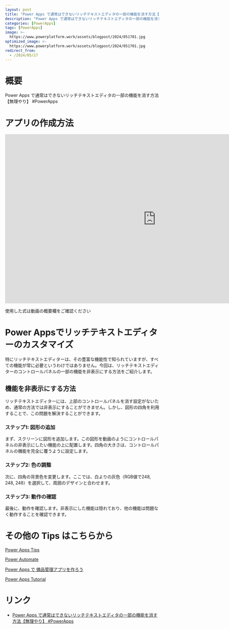 ```yaml
---
layout: post
title: "Power Apps で通常はできないリッチテキストエディタの一部の機能を消す方法【無理やり】 #PowerApps"
description: "Power Apps で通常はできないリッチテキストエディタの一部の機能を消す方法【無理やり】 #PowerAppsを動画で分かりやすく解説"
categories: [PowerApps]
tags: [PowerApps]
image: >-
  https://www.powerplatform.work/assets/blogpost/2024/051701.jpg
optimized_image: >-
  https://www.powerplatform.work/assets/blogpost/2024/051701.jpg
redirect_from:
  - /2024/05/17
---
```



#  概要

Power Apps で通常はできないリッチテキストエディタの一部の機能を消す方法【無理やり】 #PowerApps


# アプリの作成方法

<iframe width="983" height="553" src="https://www.youtube.com/embed/BzpqNIxfVJ8" title="YouTube video player" frameborder="0" allow="accelerometer; autoplay; clipboard-write; encrypted-media; gyroscope; picture-in-picture" allowfullscreen></iframe>


使用した式は動画の概要欄をご確認ください

# Power Appsでリッチテキストエディターのカスタマイズ

特にリッチテキストエディターは、その豊富な機能性で知られていますが、すべての機能が常に必要というわけではありません。今回は、リッチテキストエディターのコントロールパネルの一部の機能を非表示にする方法をご紹介します。

## 機能を非表示にする方法

リッチテキストエディターには、上部のコントロールパネルを消す設定がないため、通常の方法では非表示にすることができません。しかし、図形の四角を利用することで、この問題を解決することができます。

### ステップ1: 図形の追加

まず、スクリーンに図形を追加します。この図形を動画のようにコントロールパネルの非表示にしたい機能の上に配置します。四角の大きさは、コントロールパネルの機能を完全に覆うように設定します。

### ステップ2: 色の調整

次に、四角の背景色を変更します。ここでは、白よりの灰色（RGB値で248, 248, 248）を選択して、周囲のデザインと合わせます。

### ステップ3: 動作の確認

最後に、動作を確認します。非表示にした機能は隠れており、他の機能は問題なく動作することを確認できます。



# その他の Tips はこちらから

[Power Apps Tips](https://www.youtube.com/watch?v=VrAQf3JQ7yM&list=PLVhFi1fb3DqakSLVMn22DDcySXh9jtzi- )


[Power Automate](https://www.youtube.com/watch?v=-YnJYT0ASEM&list=PLVhFi1fb3Dqbzic6GieqnLFgD3aTj-eHA)


[Power Apps で 備品管理アプリを作ろう](https://www.youtube.com/playlist?list=PLVhFi1fb3DqZM3HKb8Hea6XEL96990Fyn)


[Power Apps Tutorial](https://www.youtube.com/playlist?list=PLVhFi1fb3DqalxpL974VvAJvV4iWoSbe_)


# リンク


- [Power Apps で通常はできないリッチテキストエディタの一部の機能を消す方法【無理やり】 #PowerApps](https://www.youtube.com/watch?v=BzpqNIxfVJ8)

